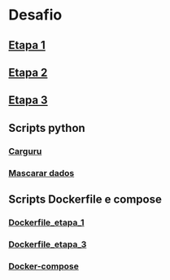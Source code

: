 # Desafio

## [Etapa 1](./Etapa_1/Readme.md)

## [Etapa 2](./Etapa_2/Readme.md)

## [Etapa 3](./Etapa_3/Readme.md)

## Scripts python

### [Carguru](./Etapa_1/carguru.py)

### [Mascarar dados](./Etapa_3/mascarar_dados.py)

## Scripts Dockerfile e compose

### [Dockerfile_etapa_1](./Etapa_1/Dockerfile)

### [Dockerfile_etapa_3](./Etapa_3/Dockerfile)

### [Docker-compose](./compose.yml)
